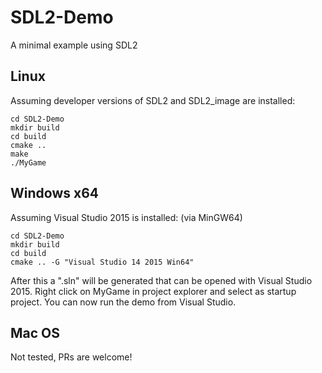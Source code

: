 # SDL2-Demo
A minimal example using SDL2

## Linux

Assuming developer versions of SDL2 and SDL2_image are installed:

```
cd SDL2-Demo
mkdir build
cd build
cmake ..
make
./MyGame
```

## Windows x64

Assuming Visual Studio 2015 is installed: (via MinGW64)

```
cd SDL2-Demo
mkdir build
cd build
cmake .. -G "Visual Studio 14 2015 Win64"
```

After this a ".sln" will be generated that can be opened with Visual Studio 2015.
Right click on MyGame in project explorer and select as startup project.
You can now run the demo from Visual Studio.

## Mac OS

Not tested, PRs are welcome!